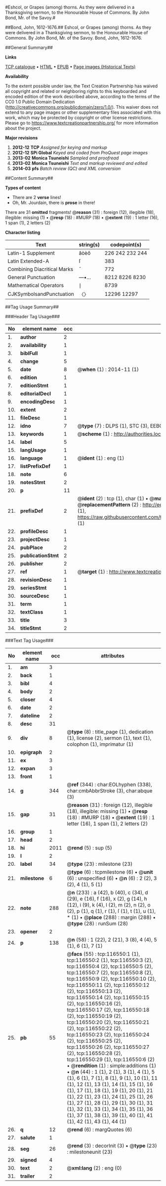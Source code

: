 #Eshcol, or Grapes (among) thorns. As they were delivered in a Thanksgiving sermon, to the Honourable House of Commons. By John Bond, Mr. of the Savoy.#

##Bond, John, 1612-1676.##
Eshcol, or Grapes (among) thorns. As they were delivered in a Thanksgiving sermon, to the Honourable House of Commons. By John Bond, Mr. of the Savoy.
Bond, John, 1612-1676.

##General Summary##

**Links**

[TCP catalogue](http://www.ota.ox.ac.uk/tcp/)  • 
[HTML](http://tei.it.ox.ac.uk/tcp/Texts-HTML/free/A77/A77002.html)  • 
[EPUB](http://tei.it.ox.ac.uk/tcp/Texts-EPUB/free/A77/A77002.epub) • 
[Page images (Historical Texts)](https://historicaltexts.jisc.ac.uk/eebo-99864323e)

**Availability**

To the extent possible under law, the Text Creation Partnership has waived all copyright and related or neighboring rights to this keyboarded and encoded edition of the work described above, according to the terms of the CC0 1.0 Public Domain Dedication (http://creativecommons.org/publicdomain/zero/1.0/). This waiver does not extend to any page images or other supplementary files associated with this work, which may be protected by copyright or other license restrictions. Please go to https://www.textcreationpartnership.org/ for more information about the project.

**Major revisions**

1. __2012-12__ __TCP__ *Assigned for keying and markup*
1. __2012-12__ __SPi Global__ *Keyed and coded from ProQuest page images*
1. __2013-02__ __Monica Tsuneishi__ *Sampled and proofread*
1. __2013-02__ __Monica Tsuneishi__ *Text and markup reviewed and edited*
1. __2014-03__ __pfs__ *Batch review (QC) and XML conversion*

##Content Summary##

**Types of content**

  * There are 2 **verse** lines!
  * Oh, Mr. Jourdain, there is **prose** in there!

There are 31 **omitted** fragments! 
 @__reason__ (31) : foreign (12), illegible (18), illegible: missing (1)  •  @__resp__ (18) : #MURP (18)  •  @__extent__ (19) : 1 letter (16), 1 span (1), 2 letters (2)

**Character listing**


|Text|string(s)|codepoint(s)|
|---|---|---|
|Latin-1 Supplement|âòèô|226 242 232 244|
|Latin Extended-A|ſ|383|
|Combining             Diacritical Marks|̄|772|
|General Punctuation|—•…|8212 8226 8230|
|Mathematical Operators|∣|8739|
|CJKSymbolsandPunctuation|〈〉|12296 12297|

##Tag Usage Summary##

###Header Tag Usage###

|No|element name|occ|attributes|
|---|---|---|---|
|1.|__author__|2||
|2.|__availability__|1||
|3.|__biblFull__|1||
|4.|__change__|5||
|5.|__date__|8| @__when__ (1) : 2014-11 (1)|
|6.|__edition__|1||
|7.|__editionStmt__|1||
|8.|__editorialDecl__|1||
|9.|__encodingDesc__|1||
|10.|__extent__|2||
|11.|__fileDesc__|1||
|12.|__idno__|7| @__type__ (7) : DLPS (1), STC (3), EEBO-CITATION (1), PROQUEST (1), VID (1)|
|13.|__keywords__|1| @__scheme__ (1) : http://authorities.loc.gov/ (1)|
|14.|__label__|5||
|15.|__langUsage__|1||
|16.|__language__|1| @__ident__ (1) : eng (1)|
|17.|__listPrefixDef__|1||
|18.|__note__|6||
|19.|__notesStmt__|2||
|20.|__p__|11||
|21.|__prefixDef__|2| @__ident__ (2) : tcp (1), char (1)  •  @__matchPattern__ (2) : ([0-9\-]+):([0-9IVX]+) (1), (.+) (1)  •  @__replacementPattern__ (2) : http://eebo.chadwyck.com/downloadtiff?vid=$1&page=$2 (1), https://raw.githubusercontent.com/textcreationpartnership/Texts/master/tcpchars.xml#$1 (1)|
|22.|__profileDesc__|1||
|23.|__projectDesc__|1||
|24.|__pubPlace__|2||
|25.|__publicationStmt__|2||
|26.|__publisher__|2||
|27.|__ref__|1| @__target__ (1) : http://www.textcreationpartnership.org/docs/. (1)|
|28.|__revisionDesc__|1||
|29.|__seriesStmt__|1||
|30.|__sourceDesc__|1||
|31.|__term__|1||
|32.|__textClass__|1||
|33.|__title__|3||
|34.|__titleStmt__|2||


###Text Tag Usage###

|No|element name|occ|attributes|
|---|---|---|---|
|1.|__am__|3||
|2.|__back__|1||
|3.|__bibl__|4||
|4.|__body__|2||
|5.|__closer__|4||
|6.|__date__|2||
|7.|__dateline__|2||
|8.|__desc__|31||
|9.|__div__|8| @__type__ (8) : title_page (1), dedication (1), license (2), sermon (1), text (1), colophon (1), imprimatur (1)|
|10.|__epigraph__|2||
|11.|__ex__|3||
|12.|__expan__|3||
|13.|__front__|1||
|14.|__g__|344| @__ref__ (344) : char:EOLhyphen (338), char:cmbAbbrStroke (3), char:abque (3)|
|15.|__gap__|31| @__reason__ (31) : foreign (12), illegible (18), illegible: missing (1)  •  @__resp__ (18) : #MURP (18)  •  @__extent__ (19) : 1 letter (16), 1 span (1), 2 letters (2)|
|16.|__group__|1||
|17.|__head__|2||
|18.|__hi__|2011| @__rend__ (5) : sup (5)|
|19.|__l__|2||
|20.|__label__|34| @__type__ (23) : milestone (23)|
|21.|__milestone__|6| @__type__ (6) : tcpmilestone (6)  •  @__unit__ (6) : unspecified (6)  •  @__n__ (6) : 2 (2), 3 (2), 4 (1), 5 (1)|
|22.|__note__|288| @__n__ (233) : a (42), b (40), c (34), d (29), e (16), f (16), x (2), g (14), h (12), i (9), k (4), l (2), m (2), n (2), o (2), p (1), q (1), r (1), ſ (1), t (1), u (1), * (1)  •  @__place__ (288) : margin (288)  •  @__type__ (28) : runSum (28)|
|23.|__opener__|2||
|24.|__p__|138| @__n__ (58) : 1 (22), 2 (21), 3 (8), 4 (4), 5 (1), 6 (1), 7 (1)|
|25.|__pb__|55| @__facs__ (55) : tcp:116550:1 (1), tcp:116550:2 (1), tcp:116550:3 (2), tcp:116550:4 (2), tcp:116550:5 (2), tcp:116550:7 (2), tcp:116550:8 (2), tcp:116550:9 (2), tcp:116550:10 (2), tcp:116550:11 (2), tcp:116550:12 (2), tcp:116550:13 (2), tcp:116550:14 (2), tcp:116550:15 (2), tcp:116550:16 (2), tcp:116550:17 (2), tcp:116550:18 (2), tcp:116550:19 (2), tcp:116550:20 (2), tcp:116550:21 (2), tcp:116550:22 (2), tcp:116550:23 (2), tcp:116550:24 (2), tcp:116550:25 (2), tcp:116550:26 (2), tcp:116550:27 (2), tcp:116550:28 (2), tcp:116550:29 (1), tcp:116550:6 (2)  •  @__rendition__ (1) : simple:additions (1)  •  @__n__ (44) : 1 (1), 2 (1), 3 (1), 4 (1), 5 (1), 6 (1), 7 (1), 8 (1), 9 (1), 10 (1), 11 (1), 12 (1), 13 (1), 14 (1), 15 (1), 16 (1), 17 (1), 18 (1), 19 (1), 20 (1), 21 (1), 22 (1), 23 (1), 24 (1), 25 (1), 26 (1), 27 (1), 28 (1), 29 (1), 30 (1), 31 (1), 32 (1), 33 (1), 34 (1), 35 (1), 36 (1), 37 (1), 38 (1), 39 (1), 40 (1), 41 (1), 42 (1), 43 (1), 44 (1)|
|26.|__q__|12| @__rend__ (6) : margQuotes (6)|
|27.|__salute__|1||
|28.|__seg__|26| @__rend__ (3) : decorInit (3)  •  @__type__ (23) : milestoneunit (23)|
|29.|__signed__|4||
|30.|__text__|2| @__xml:lang__ (2) : eng (0)|
|31.|__trailer__|2||
